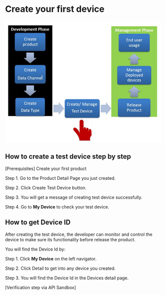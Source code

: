# Create your first device

![](https://raw.githubusercontent.com/Mediatek-Cloud/MCS/master/graphics/CreateTestDevice.JPG)

## How to create a test device step by step

[Prerequisites] Create your first product

Step 1. Go to the Product Detail Page you just created.

Step 2. Click Create Test Device button.

Step 3. You will get a message of creating test device successfully.

Step 4. Go to **My Device** to check your test device.





## How to get Device ID



After creating the test device, the developer can monitor and control the device to make sure its functionality before release the product.

You will find the Device Id by:

Step 1. Click **My Device** on the left navigator.

Step 2. Click Detail to get into any device you created.

Step 3. You will find the Device Id in the Devices detail page.






[Verification step via API Sandbox]


